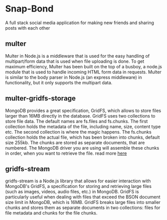 # Snap-Bond
A full stack social media application for making new friends and sharing posts with each other

## multer
Multer in Node.js is a middleware that is used for the easy handling of multipart/form data that is used when file uploading is done. To get maximum efficiency, Multer has been built on the top of a busboy, a node.js module that is used to handle incoming HTML form data in requests. Multer is similar to the body parser in Node.js (an express middleware) in functionality, but it only supports the multipart data.

## multer-gridfs-storage
MongoDB provides a great specification, GridFS, which allows to store files larger than 16MB directly in the database.
GridFS uses two collections to store file data. The default names are fs.files and fs.chunks. The first collection holds the metadata of the file, including name, size, content type etc. The second collection is where the magic happens. The fs.chunks collection holds the actual file, which has been broken into chunks, default size 255kb. The chunks are stored as separate documents, that are numbered. The MongoDB driver you are using will assemble these chunks in order, when you want to retrieve the file.
read more [here](https://medium.com/@kavitanambissan/uploading-and-retrieving-a-file-from-gridfs-using-multer-958dfc9255e8)

## gridfs-stream

gridfs-stream is a Node.js library that allows for easier interaction with MongoDB's GridFS, a specification for storing and retrieving large files (such as images, videos, audio files, etc.) in MongoDB.
GridFS is particularly useful when dealing with files that exceed the BSON document size limit in MongoDB, which is 16MB. GridFS breaks large files into smaller chunks and stores them as separate documents in two collections: files for file metadata and chunks for the file chunks.